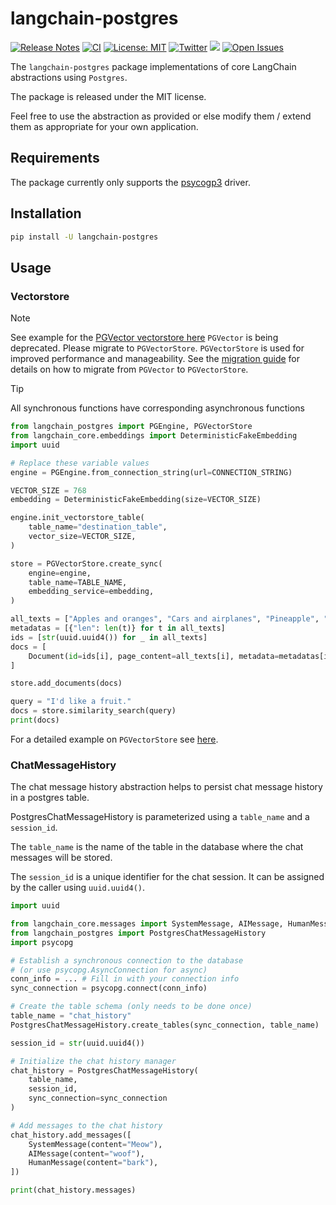 # langchain-postgres

[![Release Notes](https://img.shields.io/github/release/langchain-ai/langchain-postgres)](https://github.com/langchain-ai/langchain-postgres/releases)
[![CI](https://github.com/langchain-ai/langchain-postgres/actions/workflows/ci.yml/badge.svg)](https://github.com/langchain-ai/langchain-postgres/actions/workflows/ci.yml)
[![License: MIT](https://img.shields.io/badge/License-MIT-yellow.svg)](https://opensource.org/licenses/MIT)
[![Twitter](https://img.shields.io/twitter/url/https/twitter.com/langchainai.svg?style=social&label=Follow%20%40LangChainAI)](https://twitter.com/langchainai)
[![](https://dcbadge.vercel.app/api/server/6adMQxSpJS?compact=true&style=flat)](https://discord.gg/6adMQxSpJS)
[![Open Issues](https://img.shields.io/github/issues-raw/langchain-ai/langchain-postgres)](https://github.com/langchain-ai/langchain-postgres/issues)

The `langchain-postgres` package implementations of core LangChain abstractions using `Postgres`.

The package is released under the MIT license.

Feel free to use the abstraction as provided or else modify them / extend them as appropriate for your own application.

## Requirements

The package currently only supports the [psycogp3](https://www.psycopg.org/psycopg3/) driver.

## Installation

```bash
pip install -U langchain-postgres
```

## Usage

### Vectorstore

> [!NOTE]
> See example for the [PGVector vectorstore here](https://github.com/langchain-ai/langchain-postgres/blob/main/examples/vectorstore.ipynb)
`PGVector` is being deprecated. Please migrate to `PGVectorStore`.
`PGVectorStore` is used for improved performance and manageability.
See the [migration guide](https://github.com/langchain-ai/langchain-postgres/blob/main/examples/migrate_pgvector_to_pgvectorstore.md) for details on how to migrate from `PGVector` to `PGVectorStore`.

> [!TIP]
> All synchronous functions have corresponding asynchronous functions

```python
from langchain_postgres import PGEngine, PGVectorStore
from langchain_core.embeddings import DeterministicFakeEmbedding
import uuid

# Replace these variable values
engine = PGEngine.from_connection_string(url=CONNECTION_STRING)

VECTOR_SIZE = 768
embedding = DeterministicFakeEmbedding(size=VECTOR_SIZE)

engine.init_vectorstore_table(
    table_name="destination_table",
    vector_size=VECTOR_SIZE,
)

store = PGVectorStore.create_sync(
    engine=engine,
    table_name=TABLE_NAME,
    embedding_service=embedding,
)

all_texts = ["Apples and oranges", "Cars and airplanes", "Pineapple", "Train", "Banana"]
metadatas = [{"len": len(t)} for t in all_texts]
ids = [str(uuid.uuid4()) for _ in all_texts]
docs = [
    Document(id=ids[i], page_content=all_texts[i], metadata=metadatas[i]) for i in range(len(all_texts))
]

store.add_documents(docs)

query = "I'd like a fruit."
docs = store.similarity_search(query)
print(docs)
```

For a detailed example on `PGVectorStore` see [here](https://github.com/langchain-ai/langchain-postgres/blob/main/examples/pg_vectorstore.ipynb).

### ChatMessageHistory

The chat message history abstraction helps to persist chat message history
in a postgres table.

PostgresChatMessageHistory is parameterized using a `table_name` and a `session_id`.

The `table_name` is the name of the table in the database where
the chat messages will be stored.

The `session_id` is a unique identifier for the chat session. It can be assigned
by the caller using `uuid.uuid4()`.

```python
import uuid

from langchain_core.messages import SystemMessage, AIMessage, HumanMessage
from langchain_postgres import PostgresChatMessageHistory
import psycopg

# Establish a synchronous connection to the database
# (or use psycopg.AsyncConnection for async)
conn_info = ... # Fill in with your connection info
sync_connection = psycopg.connect(conn_info)

# Create the table schema (only needs to be done once)
table_name = "chat_history"
PostgresChatMessageHistory.create_tables(sync_connection, table_name)

session_id = str(uuid.uuid4())

# Initialize the chat history manager
chat_history = PostgresChatMessageHistory(
    table_name,
    session_id,
    sync_connection=sync_connection
)

# Add messages to the chat history
chat_history.add_messages([
    SystemMessage(content="Meow"),
    AIMessage(content="woof"),
    HumanMessage(content="bark"),
])

print(chat_history.messages)
```
